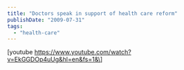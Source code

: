 ```yaml
---
title: "Doctors speak in support of health care reform"
publishDate: "2009-07-31"
tags: 
  - "health-care"
---
```


\[youtube https://www.youtube.com/watch?v=EkGGDOp4uUg&hl=en&fs=1&\]

